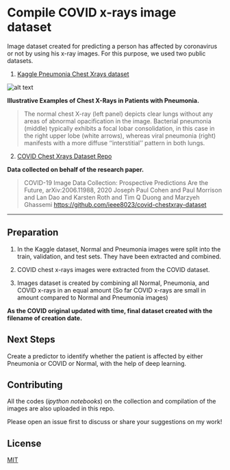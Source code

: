 # Compile COVID x-rays image dataset

Image dataset created for predicting a person has affected by coronavirus or not by using his x-ray images. For this purpose, we used two public datasets.

1. [Kaggle Pneumonia Chest Xrays dataset](https://www.kaggle.com/paultimothymooney/chest-xray-pneumonia)

![alt text](https://i.imgur.com/jZqpV51.png)

**Illustrative Examples of Chest X-Rays in Patients with Pneumonia.**

> The normal chest X-ray (left panel) depicts clear lungs without any areas of abnormal opacification in the image. Bacterial pneumonia (middle) typically exhibits a focal lobar consolidation, in this case in the right upper lobe (white arrows), whereas viral pneumonia (right) manifests with a more diffuse ‘‘interstitial’’ pattern in both lungs.

>


2. [COVID Chest Xrays Dataset Repo](https://github.com/ieee8023/covid-chestxray-dataset)

**Data collected on behalf of the research paper.**

>COVID-19 Image Data Collection: Prospective Predictions Are the Future, arXiv:2006.11988, 2020
Joseph Paul Cohen and Paul Morrison and Lan Dao and Karsten Roth and Tim Q Duong and Marzyeh Ghassemi
<https://github.com/ieee8023/covid-chestxray-dataset>
>

***

## Preparation

1. In the Kaggle dataset, Normal and Pneumonia images were split into the train, validation, and test sets. They have been extracted and combined.

2. COVID chest x-rays images were extracted from the COVID dataset.

3. Images dataset is created by combining all Normal, Pneumonia, and COVID x-rays in an equal amount (So far COVID x-rays are small in amount compared to Normal and Pneumonia images)

**As the COVID original updated with time, final dataset created with the filename of creation date.** 

## Next Steps

Create a predictor to identify whether the patient is affected by either Pneumonia or COVID or Normal, with the help of deep learning. 

## Contributing

All the codes (*ipython notebooks*) on the collection and compilation of the images are also uploaded in this repo.

Please open an issue first to discuss or share your suggestions on my work!



## License
[MIT](https://choosealicense.com/licenses/mit/)
